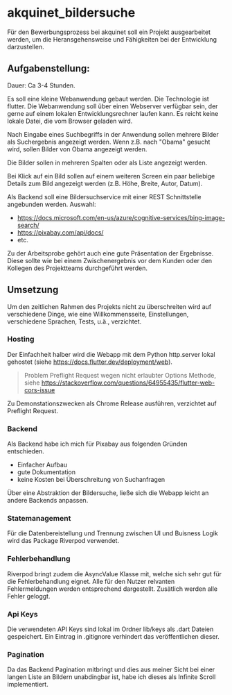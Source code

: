 # akquinet_bildersuche

Für den Bewerbungsprozess bei akquinet soll ein Projekt ausgearbeitet werden, um die Heransgehensweise und Fähigkeiten bei der Entwicklung darzustellen.

## Aufgabenstellung:
Dauer: Ca 3-4 Stunden.

Es soll eine kleine Webanwendung gebaut werden. Die Technologie ist flutter. Die Webanwendung soll über einen Webserver verfügbar sein, der gerne auf einem lokalen Entwicklungsrechner laufen kann. Es reicht keine lokale Datei, die vom Browser geladen wird.

Nach Eingabe eines Suchbegriffs in der Anwendung sollen mehrere Bilder als Suchergebnis angezeigt werden. Wenn z.B. nach "Obama" gesucht wird, sollen Bilder von Obama angezeigt werden.

Die Bilder sollen in mehreren Spalten oder als Liste angezeigt werden.

Bei Klick auf ein Bild sollen auf einem weiteren Screen ein paar beliebige Details zum Bild angezeigt werden (z.B. Höhe, Breite, Autor, Datum).

Als Backend soll eine Bildersuchservice mit einer REST Schnittstelle angebunden werden. Auswahl:
- https://docs.microsoft.com/en-us/azure/cognitive-services/bing-image-search/
- https://pixabay.com/api/docs/
- etc.

Zu der Arbeitsprobe gehört auch eine gute Präsentation der Ergebnisse. Diese sollte wie bei einem Zwischenergebnis vor dem Kunden oder den Kollegen des Projektteams durchgeführt werden.

## Umsetzung
Um den zeitlichen Rahmen des Projekts nicht zu überschreiten wird auf verschiedene Dinge, wie eine Willkommensseite, Einstellungen, verschiedene Sprachen, Tests, u.ä., verzichtet. 

### Hosting
Der Einfachheit halber wird die Webapp mit dem Python http.server lokal gehostet (siehe https://docs.flutter.dev/deployment/web).

> Problem Preflight Request wegen nicht erlaubter Options Methode, siehe https://stackoverflow.com/questions/64955435/flutter-web-cors-issue

Zu Demonstationszwecken als Chrome Release ausführen, verzichtet auf Preflight Request.

### Backend
Als Backend habe ich mich für Pixabay aus folgenden Gründen entschieden.

- Einfacher Aufbau
- gute Dokumentation
- keine Kosten bei Überschreitung von Suchanfragen

Über eine Abstraktion der Bildersuche, ließe sich die Webapp leicht an andere Backends anpassen. 

### Statemanagement
Für die Datenbereistellung und Trennung zwischen UI und Buisness Logik wird das Package Riverpod verwendet. 

### Fehlerbehandlung
Riverpod bringt zudem die AsyncValue Klasse mit, welche sich sehr gut für die Fehlerbehandlung eignet. Alle für den Nutzer relvanten Fehlermeldungen werden entsprechend dargestellt. 
Zusätlich werden alle Fehler geloggt.

### Api Keys
Die verwendeten API Keys sind lokal im Ordner lib/keys als .dart Dateien gespeichert. Ein Eintrag in .gitignore verhindert das veröffentlichen dieser. 

### Pagination
Da das Backend Pagination mitbringt und dies aus meiner Sicht bei einer langen Liste an Bildern unabdingbar ist, habe ich dieses als Infinite Scroll implementiert.
